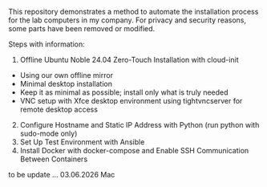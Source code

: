 This repository demonstrates a method to automate the installation process for the lab computers in my company.
For privacy and security reasons, some parts have been removed or modified.

Steps with information:

1. Offline Ubuntu Noble 24.04 Zero-Touch Installation with cloud-init
  - Using our own offline mirror
  - Minimal desktop installation
  - Keep it as minimal as possible; install only what is truly needed
  - VNC setup with Xfce desktop environment using tightvncserver for remote desktop access
2. Configure Hostname and Static IP Address with Python (run python with sudo-mode only)
3. Set Up Test Environment with Ansible
4. Install Docker with docker-compose and Enable SSH Communication Between Containers

to be update ... 
03.06.2026
Mac

